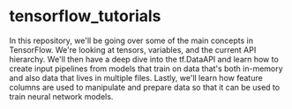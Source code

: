 # tensorflow_tutorials
In this repository, we'll be going over some of the main concepts in TensorFlow. We're looking at tensors, variables, and the current API hierarchy. We'll then have a deep dive into the tf.DataAPI and learn how to create input pipelines from models that train on data that's both in-memory and also data that lives in multiple files. Lastly, we'll learn how feature columns are used to manipulate and prepare data so that it can be used to train neural network models. 
